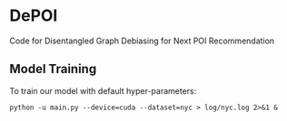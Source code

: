 # DePOI

Code for Disentangled Graph Debiasing for Next POI Recommendation

## Model Training

To train our model with default hyper-parameters:

```
python -u main.py --device=cuda --dataset=nyc > log/nyc.log 2>&1 &
```